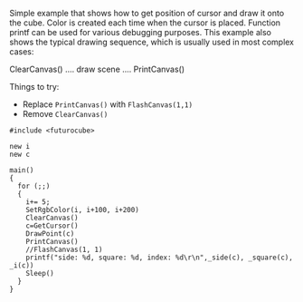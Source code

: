 Simple example that shows how to get position of cursor and draw it onto the cube.
Color is created each time when the cursor is placed. Function printf can be used
for various debugging purposes. This example also shows the typical drawing sequence, which
is usually used in most complex cases:

ClearCanvas() .... draw scene .... PrintCanvas()

Things to try:

* Replace `PrintCanvas()` with `FlashCanvas(1,1)`
* Remove `ClearCanvas()`

```
#include <futurocube>

new i
new c

main()
{
  for (;;)
  {
    i+= 5;
    SetRgbColor(i, i+100, i+200)
    ClearCanvas()
    c=GetCursor()
    DrawPoint(c)
    PrintCanvas()
    //FlashCanvas(1, 1)
    printf("side: %d, square: %d, index: %d\r\n",_side(c), _square(c), _i(c))
    Sleep()
  }
}
```